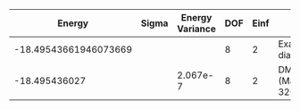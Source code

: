 | Energy                | Sigma | Energy Variance | DOF | Einf | Method                   | Reference |
|-----------------------|-------|-----------------|-----|------|--------------------------|-----------|
| -18.49543661946073669 |       |                 | 8   | 2    | Exact diagonalization    | [code](https://github.com/varbench/methods/blob/main/scripts/Hubbard/square_16_P_4_2/ed_lattice_symmetries.sh) |
| -18.495436027         |       | 2.067e-7        | 8   | 2    | DMRG (MaxLinkDim ~ 3200) | TODO: ask Max |
